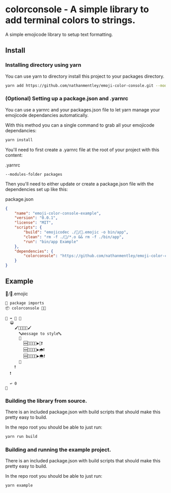 # colorconsole - A simple library to add terminal colors to strings.

A simple emojicode library to setup text formatting.

## Install

### Installing directory using yarn

You can use yarn to directory install this project to your packages directory.
```bash
yarn add https://github.com/nathanmentley/emoji-color-console.git --modules-folder packages
```

### (Optional) Setting up a package.json and .yarnrc

You can use a yarnrc and your packages.json file to let yarn manage your emojicode dependancies automatically.

With this method you can a single command to grab all your emojicode dependancies:

```bash
yarn install
```

You'll need to first create a .yarnrc file at the root of your project with this content:

.yarnrc
```
--modules-folder packages
```

Then you'll need to either update or create a package.json file with the dependencies set up like this:

package.json
```json
{
    "name": "emoji-color-console-example",
    "version": "0.0.1",
    "license": "MIT",
    "scripts": {
        "build": "emojicodec ./🔧/🏁.emojic -o bin/app",
        "clean": "rm -f ./🔧/*.o && rm -f ./bin/app",
        "run": "bin/app Example"
    },
    "dependencies": {
        "colorconsole": "https://github.com/nathanmentley/emoji-color-console.git"
    }
}
```

## Example

🔧/🏁.emojic
```emojicode
💭 package imports
📦 colorconsole 👩‍🎨

🏁 ➡️ 🔢 🍇
  😀
    🖌🐇🔶👩‍🎨🖌
      🔤message to style🔤
      🍿
        🆕🔶👩‍🎨🎨▶️💙❗️
        🆕🔶👩‍🎨🎨▶️🌧❗️
        🆕🔶👩‍🎨🎨▶️🌨❗️
      🍆
    ❗️
  ❗️

  ↩️ 0 
🍉
```

### Building the library from source.
There is an included package.json with build scripts that should make this pretty easy to build.

In the repo root you should be able to just run:
```bash
yarn run build
```

### Building and running the example project.
There is an included package.json with build scripts that should make this pretty easy to build.

In the repo root you should be able to just run:
```bash
yarn example
```
